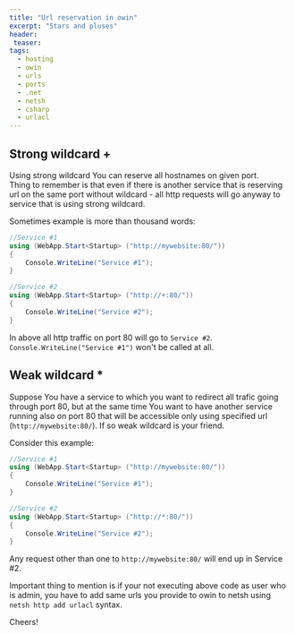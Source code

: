 ```yaml
---
title: "Url reservation in owin"
excerpt: "Stars and pluses"
header:
 teaser:
tags: 
  - hosting
  - owin
  - urls
  - ports
  - .net
  - netsh
  - csharp
  - urlacl
--- 
```


## Strong wildcard +
Using strong wildcard You can reserve all hostnames on given port.   
Thing to remember is that even if there is another service that is reserving url on the same port without wildcard - 
all http requests will go anyway to service that is using strong wildcard.         

Sometimes example is more than thousand words:
``` csharp
//Service #1
using (WebApp.Start<Startup> ("http://mywebsite:80/")) 
{
    Console.WriteLine("Service #1");
}

//Service #2
using (WebApp.Start<Startup> ("http://+:80/")) 
{
    Console.WriteLine("Service #2");
}
```
In above all http traffic on port 80 will go to `Service #2`.  
`Console.WriteLine("Service #1")` won't be called at all.

## Weak wildcard *
Suppose You have a service to which you want to redirect all trafic going through port 80, but at the same time You want to have another service running also on port 80 that will be accessible only using specified url (`http://mywebsite:80/`). If so weak wildcard is your friend.

Consider this example:
``` csharp
//Service #1
using (WebApp.Start<Startup> ("http://mywebsite:80/")) 
{
    Console.WriteLine("Service #1");
}

//Service #2
using (WebApp.Start<Startup> ("http://*:80/")) 
{
    Console.WriteLine("Service #2");
}
```
Any request other than one to `http://mywebsite:80/` will end up in Service #2.


Important thing to mention is if your not executing above code as user who is admin, you have to add same urls you provide to owin to netsh using `netsh http add urlacl` syntax.

Cheers!